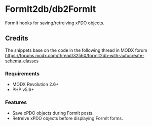 # FormIt2db/db2FormIt

FormIt hooks for saving/retreiving xPDO objects.

## Credits

The snippets base on the code in the following thread in MODX forum
https://forums.modx.com/thread/32560/formit2db-with-autocreate-schema-classes

### Requirements

* MODX Revolution 2.6+
* PHP v5.6+

### Features

* Save xPDO objects during FormIt posts.
* Retreive xPDO objects before displaying FormIt forms.
